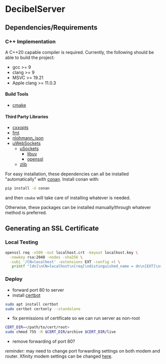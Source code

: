 # DecibelServer

## Dependencies/Requirements
### C++ Implementation
A C++20 capable compiler is required. Currently, the following should be able to build the project:
- gcc >= 9
- clang >= 9
- MSVC >= 19.21
- Apple clang >= 11.0.3

#### Build Tools
- [cmake](https://cmake.org/)

#### Third Party Libraries
- [cxxopts](https://github.com/jarro2783/cxxopts)
- [fmt](https://github.com/fmtlib/fmt)
- [nlohmann_json](https://github.com/nlohmann/json)
- [µWebSockets](https://github.com/uNetworking/uWebSockets)
  - [µSockets](https://github.com/uNetworking/uSockets)
    - [libuv](https://github.com/libuv/libuv)
    - [openssl](https://github.com/openssl/openssl)
  - [zlib](https://github.com/madler/zlib)

For easy installation, these dependencies can all be installed "automatically" with [conan](https://conan.io/). Install conan with:
```bash
pip install -U conan
```
and then `cmake` will take care of installing whatever is needed.

Otherwise, these packages can be installed manually/through whatever method is preferred.

## Generating an SSL Certificate
### Local Testing
```bash
openssl req -x509 -out localhost.crt -keyout localhost.key \
  -newkey rsa:2048 -nodes -sha256 \
  -subj '/CN=localhost' -extensions EXT -config <( \
   printf "[dn]\nCN=localhost\n[req]\ndistinguished_name = dn\n[EXT]\nsubjectAltName=DNS:localhost\nkeyUsage=digitalSignature\nextendedKeyUsage=serverAuth")
```
### Deploy
- forward port 80 to server
- install [certbot](https://certbot.eff.org/instructions)

```bash
sudo apt install certbot
sudo certbot certonly --standalone
```

- fix permissions of certificate so we can run server as non-root
```bash
CERT_DIR=</path/to/cert/root> 
sudo chmod 755 -R $CERT_DIR/archive $CERT_DIR/live
```
- remove forwarding of port 80?

*reminder:* may need to change port forwarding settings on both modem and router. Xfinity modem settings can be changed [here](https://internet.xfinity.com/network/advanced-settings/portforwarding).
